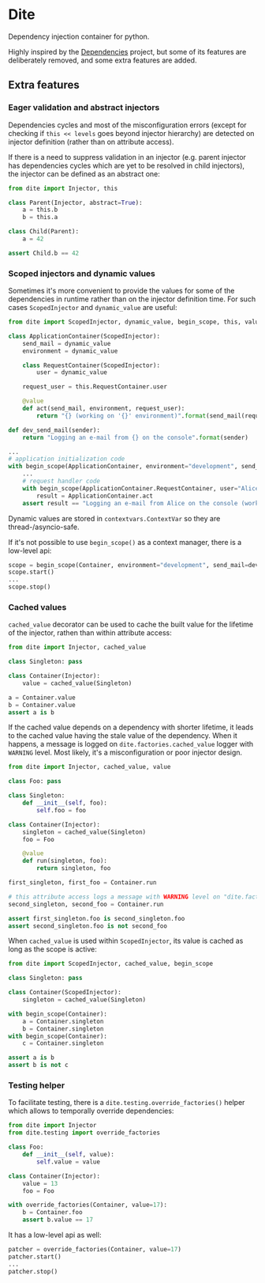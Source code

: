 # Dite

Dependency injection container for python.

Highly inspired by the [Dependencies](https://github.com/proofit404/dependencies) project,
but some of its features are deliberately removed, and some extra features are added.

## Extra features

### Eager validation and abstract injectors

Dependencies cycles and most of the misconfiguration errors (except for checking if `this << levels`
goes beyond injector hierarchy) are detected on injector definition (rather than on attribute access).

If there is a need to suppress validation in an injector
(e.g. parent injector has dependencies cycles which are yet to be resolved in child injectors),
the injector can be defined as an abstract one:
```python
from dite import Injector, this

class Parent(Injector, abstract=True):
    a = this.b
    b = this.a

class Child(Parent):
    a = 42

assert Child.b == 42
```

### Scoped injectors and dynamic values

Sometimes it's more convenient to provide the values for some of the dependencies in runtime
rather than on the injector definition time. For such cases `ScopedInjector` and `dynamic_value` are useful:

```python
from dite import ScopedInjector, dynamic_value, begin_scope, this, value

class ApplicationContainer(ScopedInjector):
    send_mail = dynamic_value
    environment = dynamic_value

    class RequestContainer(ScopedInjector):
        user = dynamic_value

    request_user = this.RequestContainer.user

    @value
    def act(send_mail, environment, request_user):
        return "{} (working on '{}' environment)".format(send_mail(request_user), environment)

def dev_send_mail(sender):
    return "Logging an e-mail from {} on the console".format(sender)

...
# application initialization code
with begin_scope(ApplicationContainer, environment="development", send_mail=dev_send_mail):
    ...
    # request handler code
    with begin_scope(ApplicationContainer.RequestContainer, user="Alice"):
        result = ApplicationContainer.act
    assert result == "Logging an e-mail from Alice on the console (working on 'development' environment)"
```

Dynamic values are stored in `contextvars.ContextVar` so they are thread-/asyncio-safe.

If it's not possible to use `begin_scope()` as a context manager, there is a low-level api:

```python
scope = begin_scope(Container, environment="development", send_mail=dev_send_mail)
scope.start()
...
scope.stop()
```

### Cached values

`cached_value` decorator can be used to cache the built value for the lifetime of the injector,
rathen than within attribute access:

```python
from dite import Injector, cached_value

class Singleton: pass

class Container(Injector):
    value = cached_value(Singleton)

a = Container.value
b = Container.value
assert a is b
```

If the cached value depends on a dependency with shorter lifetime,
it leads to the cached value having the stale value of the dependency.
When it happens, a message is logged on `dite.factories.cached_value` logger with `WARNING` level.
Most likely, it's a misconfiguration or poor injector design.

```python
from dite import Injector, cached_value, value

class Foo: pass

class Singleton:
    def __init__(self, foo):
        self.foo = foo

class Container(Injector):
    singleton = cached_value(Singleton)
    foo = Foo

    @value
    def run(singleton, foo):
        return singleton, foo

first_singleton, first_foo = Container.run

# this attribute access logs a message with WARNING level on "dite.factories.cached_value" logger
second_singleton, second_foo = Container.run

assert first_singleton.foo is second_singleton.foo
assert second_singleton.foo is not second_foo
```

When `cached_value` is used within `ScopedInjector`, its value is cached as long as the scope is active:

```python
from dite import ScopedInjector, cached_value, begin_scope

class Singleton: pass

class Container(ScopedInjector):
    singleton = cached_value(Singleton)

with begin_scope(Container):
    a = Container.singleton
    b = Container.singleton
with begin_scope(Container):
    c = Container.singleton

assert a is b
assert b is not c
```

### Testing helper

To facilitate testing, there is a `dite.testing.override_factories()` helper
which allows to temporally override dependencies:
```python
from dite import Injector
from dite.testing import override_factories

class Foo:
    def __init__(self, value):
        self.value = value

class Container(Injector):
    value = 13
    foo = Foo

with override_factories(Container, value=17):
    b = Container.foo
    assert b.value == 17
```

It has a low-level api as well:
```python
patcher = override_factories(Container, value=17)
patcher.start()
...
patcher.stop()
```

